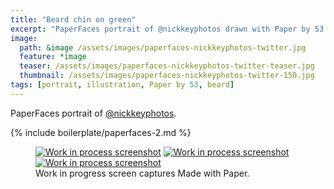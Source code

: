 ```yaml
---
title: "Beard chin on green"
excerpt: "PaperFaces portrait of @nickkeyphotos drawn with Paper by 53 on an iPad."
image: 
  path: &image /assets/images/paperfaces-nickkeyphotos-twitter.jpg 
  feature: *image
  teaser: /assets/images/paperfaces-nickkeyphotos-twitter-teaser.jpg
  thumbnail: /assets/images/paperfaces-nickkeyphotos-twitter-150.jpg
tags: [portrait, illustration, Paper by 53, beard]
---
```


PaperFaces portrait of [@nickkeyphotos](http://twitter.com/nickkeyphotos).

{% include boilerplate/paperfaces-2.md %}

<figure class="third">
	<a href="{{ site.url }}/assets/images/paperfaces-nickkeyphotos-process-1-lg.jpg"><img src="{{ site.url }}/assets/images/paperfaces-nickkeyphotos-process-1-600.jpg" alt="Work in process screenshot"></a>
	<a href="{{ site.url }}/assets/images/paperfaces-nickkeyphotos-process-2-lg.jpg"><img src="{{ site.url }}/assets/images/paperfaces-nickkeyphotos-process-2-600.jpg" alt="Work in process screenshot"></a>
	<a href="{{ site.url }}/assets/images/paperfaces-nickkeyphotos-process-3-lg.jpg"><img src="{{ site.url }}/assets/images/paperfaces-nickkeyphotos-process-3-600.jpg" alt="Work in process screenshot"></a>
	<figcaption>Work in progress screen captures Made with Paper.</figcaption>
</figure>
